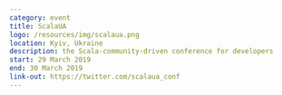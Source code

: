 ```yaml
---
category: event
title: ScalaUA
logo: /resources/img/scalaua.png
location: Kyiv, Ukraine
description: the Scala-community-driven conference for developers
start: 29 March 2019
end: 30 March 2019
link-out: https://twitter.com/scalaua_conf
---
```

